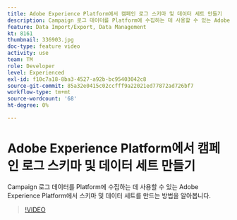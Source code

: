 ```yaml
---
title: Adobe Experience Platform에서 캠페인 로그 스키마 및 데이터 세트 만들기
description: Campaign 로그 데이터를 Platform에 수집하는 데 사용할 수 있는 Adobe Experience Platform에서 스키마 및 데이터 세트를 만드는 방법을 알아봅니다.
feature: Data Import/Export, Data Management
kt: 8161
thumbnail: 336903.jpg
doc-type: feature video
activity: use
team: TM
role: Developer
level: Experienced
exl-id: f10c7a18-8ba3-4527-a92b-bc95403042c8
source-git-commit: 85a32e0415c02ccfff9a22021ed77872ad726bf7
workflow-type: tm+mt
source-wordcount: '68'
ht-degree: 0%

---
```


# Adobe Experience Platform에서 캠페인 로그 스키마 및 데이터 세트 만들기

Campaign 로그 데이터를 Platform에 수집하는 데 사용할 수 있는 Adobe Experience Platform에서 스키마 및 데이터 세트를 만드는 방법을 알아봅니다.

>[!VIDEO](https://video.tv.adobe.com/v/336903?quality=12)
